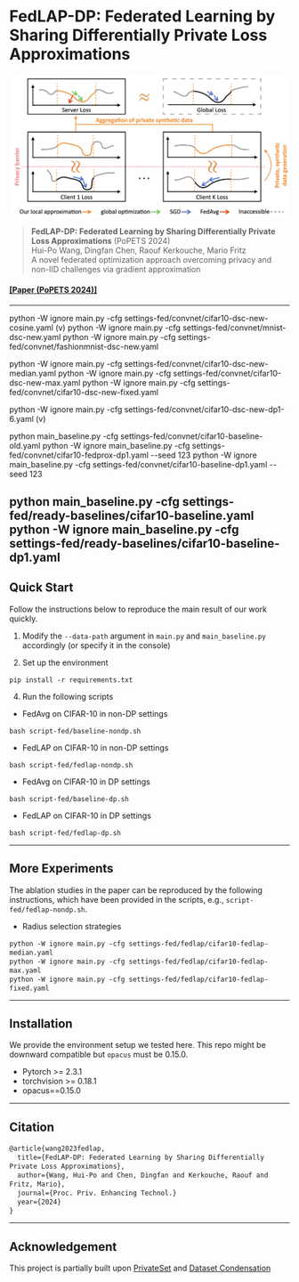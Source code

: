 # FedLAP-DP: Federated Learning by Sharing Differentially Private Loss Approximations

![alt text](assets/teaser.png "Title")

> **FedLAP-DP: Federated Learning by Sharing Differentially Private Loss Approximations** (PoPETS 2024) \
> Hui-Po Wang, Dingfan Chen, Raouf Kerkouche, Mario Fritz \
> A novel federated optimization approach overcoming privacy and non-IID challenges via gradient approximation

#### [[Paper (PoPETS 2024)]](https://arxiv.org/abs/2302.01068)

------------------------------------
python -W ignore main.py -cfg settings-fed/convnet/cifar10-dsc-new-cosine.yaml (v)
python -W ignore main.py -cfg settings-fed/convnet/mnist-dsc-new.yaml 
python -W ignore main.py -cfg settings-fed/convnet/fashionmnist-dsc-new.yaml 

python -W ignore main.py -cfg settings-fed/convnet/cifar10-dsc-new-median.yaml
python -W ignore main.py -cfg settings-fed/convnet/cifar10-dsc-new-max.yaml
python -W ignore main.py -cfg settings-fed/convnet/cifar10-dsc-new-fixed.yaml

python -W ignore main.py -cfg settings-fed/convnet/cifar10-dsc-new-dp1-6.yaml (v)

python main_baseline.py -cfg settings-fed/convnet/cifar10-baseline-old.yaml
python -W ignore main_baseline.py -cfg settings-fed/convnet/cifar10-fedprox-dp1.yaml --seed 123
python -W ignore main_baseline.py -cfg settings-fed/convnet/cifar10-baseline-dp1.yaml --seed 123

python main_baseline.py -cfg settings-fed/ready-baselines/cifar10-baseline.yaml
python -W ignore main_baseline.py -cfg settings-fed/ready-baselines/cifar10-baseline-dp1.yaml
------------------------------------
## Quick Start
Follow the instructions below to reproduce the main result of our work quickly.

1. Modify the ```--data-path``` argument in ```main.py``` and ```main_baseline.py``` accordingly (or specify it in the console)
   
3. Set up the environment
   
```
pip install -r requirements.txt
```
 
4. Run the following scripts
   
- FedAvg on CIFAR-10 in non-DP settings 
```
bash script-fed/baseline-nondp.sh
```
- FedLAP on CIFAR-10 in non-DP settings
```
bash script-fed/fedlap-nondp.sh
```
- FedAvg on CIFAR-10 in DP settings 
```
bash script-fed/baseline-dp.sh
```
- FedLAP on CIFAR-10 in DP settings
```
bash script-fed/fedlap-dp.sh
```

------------------------------------

## More Experiments

The ablation studies in the paper can be reproduced by the following instructions, which have been provided in the scripts, e.g., ```script-fed/fedlap-nondp.sh```.

- Radius selection strategies
```
python -W ignore main.py -cfg settings-fed/fedlap/cifar10-fedlap-median.yaml
python -W ignore main.py -cfg settings-fed/fedlap/cifar10-fedlap-max.yaml
python -W ignore main.py -cfg settings-fed/fedlap/cifar10-fedlap-fixed.yaml
```
------------------------------------

## Installation

We provide the environment setup we tested here. This repo might be downward compatible but ```opacus``` must be 0.15.0.

- Pytorch >= 2.3.1
- torchvision >= 0.18.1
- opacus==0.15.0

------------------------------------

## Citation
```
@article{wang2023fedlap,
  title={FedLAP-DP: Federated Learning by Sharing Differentially Private Loss Approximations},
  author={Wang, Hui-Po and Chen, Dingfan and Kerkouche, Raouf and Fritz, Mario},
  journal={Proc. Priv. Enhancing Technol.}
  year={2024}
}
```

------------------------------------

## Acknowledgement
This project is partially built upon [PrivateSet](https://github.com/DingfanChen/Private-Set) and [Dataset Condensation](https://github.com/VICO-UoE/DatasetCondensation)
